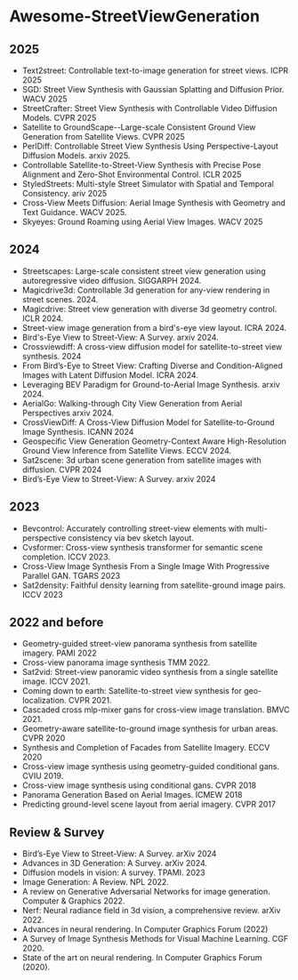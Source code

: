 # Awesome-StreetViewGeneration

## 2025 
- Text2street: Controllable text-to-image generation for street views. ICPR 2025
- SGD: Street View Synthesis with Gaussian Splatting and Diffusion Prior. WACV 2025
- StreetCrafter: Street View Synthesis with Controllable Video Diffusion Models. CVPR 2025
- Satellite to GroundScape--Large-scale Consistent Ground View Generation from Satellite Views. CVPR 2025
- PerlDiff: Controllable Street View Synthesis Using Perspective-Layout Diffusion Models. arxiv 2025.
- Controllable Satellite-to-Street-View Synthesis with Precise Pose Alignment and Zero-Shot Environmental Control. ICLR 2025
- StyledStreets: Multi-style Street Simulator with Spatial and Temporal Consistency. ariv 2025
- Cross-View Meets Diffusion: Aerial Image Synthesis with Geometry and Text Guidance. WACV 2025.
- Skyeyes: Ground Roaming using Aerial View Images. WACV 2025

## 2024
- Streetscapes: Large-scale consistent street view generation using autoregressive video diffusion. SIGGARPH 2024.
- Magicdrive3d: Controllable 3d generation for any-view rendering in street scenes. 2024.
- Magicdrive: Street view generation with diverse 3d geometry control. ICLR 2024.
- Street-view image generation from a bird's-eye view layout. ICRA 2024. 
- Bird's-Eye View to Street-View: A Survey. arxiv 2024.
- Crossviewdiff: A cross-view diffusion model for satellite-to-street view synthesis. 2024
- From Bird’s-Eye to Street View: Crafting Diverse and Condition-Aligned Images with Latent Diffusion Model. ICRA 2024.
- Leveraging BEV Paradigm for Ground-to-Aerial Image Synthesis. arxiv 2024.
- AerialGo: Walking-through City View Generation from Aerial Perspectives arxiv 2024.
- CrossViewDiff: A Cross-View Diffusion Model for Satellite-to-Ground Image Synthesis. ICANN 2024
- Geospecific View Generation Geometry-Context Aware High-Resolution Ground View Inference from Satellite Views. ECCV 2024.
- Sat2scene: 3d urban scene generation from satellite images with diffusion. CVPR 2024
- Bird’s-Eye View to Street-View: A Survey. arxiv 2024

## 2023
- Bevcontrol: Accurately controlling street-view elements with multi-perspective consistency via bev sketch layout. 
- Cvsformer: Cross-view synthesis transformer for semantic scene completion. ICCV 2023.
- Cross-View Image Synthesis From a Single Image With Progressive Parallel GAN. TGARS 2023
- Sat2density: Faithful density learning from satellite-ground image pairs. ICCV 2023

## 2022 and before
- Geometry-guided street-view panorama synthesis from satellite imagery. PAMI 2022
- Cross-view panorama image synthesis TMM 2022. 
- Sat2vid: Street-view panoramic video synthesis from a single satellite image. ICCV 2021.
- Coming down to earth: Satellite-to-street view synthesis for geo-localization. CVPR 2021.
- Cascaded cross mlp-mixer gans for cross-view image translation. BMVC 2021. 
- Geometry-aware satellite-to-ground image synthesis for urban areas. CVPR 2020
- Synthesis and Completion of Facades from Satellite Imagery. ECCV 2020
- Cross-view image synthesis using geometry-guided conditional gans. CVIU 2019.
- Cross-view image synthesis using conditional gans. CVPR 2018
- Panorama Generation Based on Aerial Images. ICMEW 2018
- Predicting ground-level scene layout from aerial imagery. CVPR 2017


## Review & Survey
- Bird’s-Eye View to Street-View: A Survey. arXiv 2024
- Advances in 3D Generation: A Survey. arXiv 2024.
- Diffusion models in vision: A survey. TPAMI. 2023
- Image Generation: A Review. NPL 2022.
- A review on Generative Adversarial Networks for image generation. Computer & Graphics 2022.
- Nerf: Neural radiance field in 3d vision, a comprehensive review. arXiv 2022.
- Advances in neural rendering. In Computer Graphics Forum (2022)
- A Survey of Image Synthesis Methods for Visual Machine Learning. CGF 2020.
- State of the art on neural rendering. In Computer Graphics Forum (2020).
